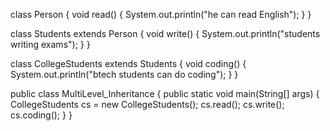 class Person {
    void read() {
        System.out.println("he can read English");
    }
}

class Students extends Person {
    void write() {
        System.out.println("students writing exams");
    }
}

class CollegeStudents extends Students {
    void coding() {
        System.out.println("btech students can do coding");
    }
}

public class MultiLevel_Inheritance {
    public static void main(String[] args) {
        CollegeStudents cs = new CollegeStudents();
        cs.read();
        cs.write();
        cs.coding();
    }
}
